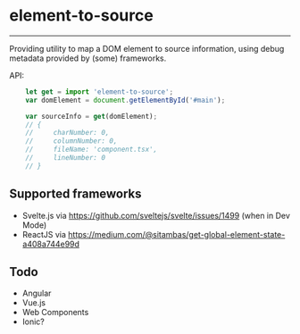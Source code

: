 # element-to-source
-------------------

Providing utility to map a DOM element to source information, using debug metadata provided by (some) frameworks.

API:

````javascript
    let get = import 'element-to-source';
    var domElement = document.getElementById('#main');

    var sourceInfo = get(domElement);
    // {
    //     charNumber: 0,
    //     columnNumber: 0,
    //     fileName: 'component.tsx',
    //     lineNumber: 0
    // }
````

## Supported frameworks

- Svelte.js via https://github.com/sveltejs/svelte/issues/1499 (when in Dev Mode)
- ReactJS via https://medium.com/@sitambas/get-global-element-state-a408a744e99d 

## Todo
- Angular
- Vue.js
- Web Components
- Ionic?